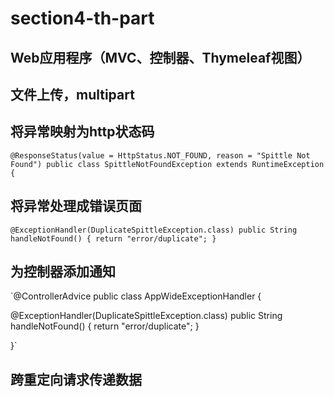 # section4-th-part
## Web应用程序（MVC、控制器、Thymeleaf视图）
## 文件上传，multipart
## 将异常映射为http状态码
`@ResponseStatus(value = HttpStatus.NOT_FOUND, reason = "Spittle Not Found")
public class SpittleNotFoundException extends RuntimeException {
`
## 将异常处理成错误页面
`@ExceptionHandler(DuplicateSpittleException.class)
public String handleNotFound() {
return "error/duplicate";
}`
## 为控制器添加通知
`@ControllerAdvice
public class AppWideExceptionHandler {

@ExceptionHandler(DuplicateSpittleException.class)
public String handleNotFound() {
return "error/duplicate";
}

}`
## 跨重定向请求传递数据
